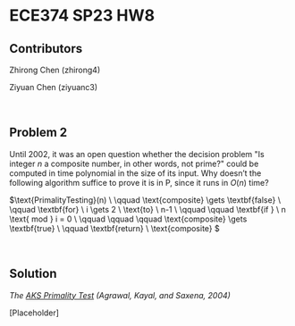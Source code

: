 # ECE374 SP23 HW8

## Contributors

Zhirong Chen (zhirong4)

Ziyuan Chen (ziyuanc3)

<br>

## Problem 2

Until 2002, it was an open question whether the decision problem "Is integer $n$ a composite number, in other words, not prime?" could be computed in time polynomial in the size of its input. Why doesn’t the following algorithm suffice to prove it is in P, since it runs in $O(n)$ time?

$\text{PrimalityTesting}(n) \\
\qquad \text{composite} \gets \textbf{false} \\
\qquad \textbf{for} \ i \gets 2 \ \text{to} \ n-1 \\
\qquad \qquad \textbf{if } \ n \text{ mod } i = 0 \\
\qquad \qquad \qquad \text{composite} \gets \textbf{true} \\
\qquad \textbf{return} \ \text{composite}
$

<br>

## Solution

*The [AKS Primality Test](https://www.cse.iitk.ac.in/users/manindra/algebra/primality_v6.pdf) (Agrawal, Kayal, and Saxena, 2004)*

[Placeholder]
